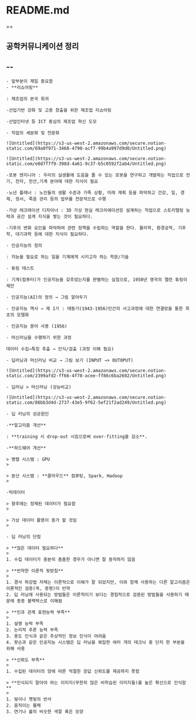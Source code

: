 # README.md
==
## 공학커뮤니케이션 정리
--
- 
    - 앞부분이 제일 중요함
    - **리쇼어링**
    
    : 제조업의 본국 회귀
    
    -산업기반 강화 및 고용 창출을 위한 제조업 리쇼어링
    
    -산업인터넷 등 ICT 중심의 제조업 혁신 도모
    
    - 직업의 세분화 및 전문화
    
    ![Untitled](https://s3-us-west-2.amazonaws.com/secure.notion-static.com/69a0f971-3468-4790-acf7-99b4a997d9d0/Untitled.png)
    
    ![Untitled](https://s3-us-west-2.amazonaws.com/secure.notion-static.com/e0d7f7f9-398d-4a61-9c37-b5c0592f2ab4/Untitled.png)
    
    -로봇 엔지니어 : 우리의 실생활에 도음을 줄 수 있는 로봇을 연구하고 개발하는 직업으로 전기, 전자, 전산,기계 분야에 대한 지식이 필요
    
    -노년 플래너 : 노인들의 생활 수준과 가족 상황, 미래 계획 등을 파악하고 건강, 일, 경제, 정서, 죽음 관리 등의 업무를 전문적으로 수행
    
    -가상 레크레이션 디자이너 : 3D 가상 현실 레크리에이션응 설계하는 직업으로 스토리텔링 능력과 공간 설계 지식을 쌓는 것이 필요하다.
    
    -기후의 변화 요인을 파악하여 관련 정책을 수립하는 역할을 한다. 물리학, 환경공학, 기후학, 대기과학 등에 대한 지식이 필요하다.
    
    - 인공지능의 정의
    
    : 지능을 필요로 하는 일을 기계에게 시키고자 하는 학문/기술
    
    - 튜링 테스트
    
    : 기계(컴퓨터)가 인공지능을 갖추었는지를 판별하는 실험으로, 1950년 영국의 앨런 튜링이 제안
    
    - 인공지능(AI)의 정의 → 그림 알아두기
    
    - 인공지능 역사 → 제 1기 : 태동기(1943-1956)인간의 사고과정에 대한 연결망을 통한 최초의 모델화
    
    - 인공지능 용어 사용 (1956)
    
    - 머신러닝을 수행하기 위한 과정
    
    데이터 수집→특징 추출 → 인식/검출 (과정 이해 필요)
    
    - 딥러닝과 머신러닝 비교 → 그림 보기 (INPUT →> OUT0PUT)
    
    ![Untitled](https://s3-us-west-2.amazonaws.com/secure.notion-static.com/2399afd2-ff66-4f78-acee-ff86c6ba2602/Untitled.png)
    
    - 딥러닝 > 머신러닝 (성능비교)
    
    ![Untitled](https://s3-us-west-2.amazonaws.com/secure.notion-static.com/86bb3d4d-2737-43e5-9f62-5ef21f2ad249/Untitled.png)
    
    - 딥 러닝의 성공원인
    
    -**알고리즘 개선**
    
    : **training 시 drop-out 시킴으로써 over-fitting을 감소**.
    
    -**하드웨어 개선**
    
    > 병렬 시스템 : GPU
    > 
    
    > 분산 시스템 : **클라우드** 컴퓨팅, Spark, Hadoop
    > 
    
    -빅데이터
    
    > 향후에는 정제된 데이터가 필요함
    > 
    
    > 가상 데이터 활용이 증가 할 것임
    > 
    
    - 딥 러닝의 단점
    
    > **많은 데이터 필요하다**
    > 
    1. 수집 데이터가 충분히 촘촘한 경우가 아니면 잘 동작하지 않음
    
    > **빈약한 이론적 뒷받침**
    > 
    1. 경사 하강법 자체는 이론적으로 이해가 잘 되었지만, 이와 함께 사용하는 다른 알고리즘은 이론적인 검증(즉, 증명)이 빈약
    2. 딥 러닝에 사용되는 방법들은 이론적이기 보다는 경험적으로 검증된 방법들을 사용하기 때문에 종종 블랙박스로 이해됨
    
    > **인과 관계 표현능력 부족**
    > 
    1. 설명 능력 부족
    2. 논리적 추론 능력 부족
    3. 용도 인식과 같은 추상적인 정보 인식이 어려윰
    4. 왓슨과 같은 인공지능 시스템은 딥 러닝을 복잡한 여러 개의 테크닉 중 단지 한 부분을 위해 사용
    
    > **신뢰도 부족**
    > 
    1. 수집된 데이터의 양에 따른 적절한 응답 신뢰도를 제공하지 못함
    
    > **인식되지 말아야 하는 이미지(무한히 많은 비학습된 이미지들)를 높은 확신으로 인식함**
    > 
    1. 빛이나 햇빛의 반사
    2. 움직이는 물체
    3. 연기나 불의 비슷한 색깔 혹은 모양
